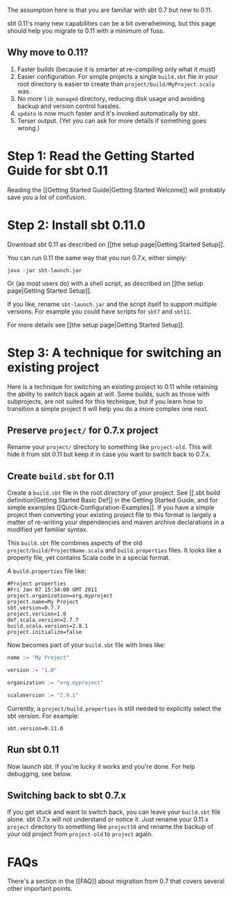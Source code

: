 The assumption here is that you are familiar with sbt 0.7 but new to 0.11.

sbt 0.11's many new capabilities can be a bit overwhelming, but this page should help you migrate to 0.11 with a minimum of fuss.

## Why move to 0.11?

 1. Faster builds (because it is smarter at re-compiling only what it must)
 1. Easier configuration.  For simple projects a single `build.sbt` file in your root directory is easier to create than `project/build/MyProject.scala` was.
 1. No more `lib_managed` directory, reducing disk usage and avoiding backup and version control hassles.
 1. `update` is now much faster and it's invoked automatically by sbt.
 1. Terser output. (Yet you can ask for more details if something goes wrong.)

# Step 1: Read the Getting Started Guide for sbt 0.11

Reading the [[Getting Started Guide|Getting Started Welcome]] will
probably save you a lot of confusion.

# Step 2: Install sbt 0.11.0

Download sbt 0.11 as described on [[the setup page|Getting Started Setup]].

You can run 0.11 the same way that you run 0.7.x, either simply:

    java -jar sbt-launch.jar

Or (as most users do) with a shell script, as described on
[[the setup page|Getting Started Setup]].

If you like, rename `sbt-launch.jar` and the script itself to
support multiple versions. For example you could have scripts for
`sbt7` and `sbt11`.

For more details see [[the setup page|Getting Started Setup]].

# Step 3: A technique for switching an existing project

Here is a technique for switching an existing project to 0.11 while retaining the ability to switch back again at will.  Some builds, such as those with subprojects, are not suited for this technique, but if you learn how to transition a simple project it will help you do a more complex one next.

## Preserve `project/` for 0.7.x project

Rename your `project/` directory to something like `project-old`.  This will hide it from sbt 0.11 but keep it in case you want to switch back to 0.7.x.

## Create `build.sbt` for 0.11

Create a `build.sbt` file in the root directory of your
project. See [[.sbt build definition|Getting Started Basic Def]]
in the Getting Started Guide, and for simple examples [[Quick-Configuration-Examples]]. If you have a simple project then converting your existing project file to this format is largely a matter of re-writing your dependencies and maven archive declarations in a modified yet familiar syntax.

This `build.sbt` file combines aspects of the old `project/build/ProjectName.scala` and `build.properties` files.  It looks like a property file, yet contains Scala code in a special format.

A `build.properties` file like:

    #Project properties
    #Fri Jan 07 15:34:00 GMT 2011
    project.organization=org.myproject
    project.name=My Project
    sbt.version=0.7.7
    project.version=1.0
    def.scala.version=2.7.7
    build.scala.versions=2.8.1
    project.initialize=false

Now becomes part of your `build.sbt` file with lines like:

```scala
name := "My Project"

version := "1.0"

organization := "org.myproject"

scalaVersion := "2.9.1"
```

Currently, a `project/build.properties` is still needed to explicitly select the sbt version.  For example:

```text
sbt.version=0.11.0
```

## Run sbt 0.11

Now launch sbt.  If you're lucky it works and you're done.  For help debugging, see below.

## Switching back to sbt 0.7.x

If you get stuck and want to switch back, you can leave your `build.sbt` file alone. sbt 0.7.x will not understand or notice it. Just rename your 0.11.x `project` directory to something like `project10` and rename the backup of your old project from `project-old` to `project` again.

# FAQs

There's a section in the [[FAQ]] about migration from 0.7 that
covers several other important points.
